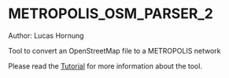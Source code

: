 # METROPOLIS_OSM_PARSER_2
Author: Lucas Hornung

Tool to convert an OpenStreetMap file to a METROPOLIS network

Please read the [Tutorial](../master/Tutorial.pdf) for more information about the tool.
